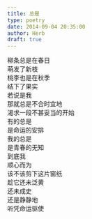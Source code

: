 ```yaml
---  
title: 总是  
type: poetry  
date: 2014-09-04 20:35:00  
author: Herb  
draft: true
---  
```

柳条总是在春日  
萌发了新枝  
桃李也是在秋季  
结下了果实    
若说是我  
那就总是不合时宜地  
渴求一段不甚妥当的开始    
有的总是  
是命运的安排  
我的总是  
是青春的无知    
到底我  
顺心而为  
该不该剪下这片窗纸  
趁它还未泛黄  
还未成史  
还是静静地  
听凭命运驱使